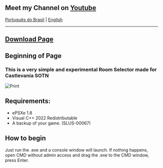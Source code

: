 ## Meet my Channel on [Youtube](https://www.youtube.com/channel/UClAmzmIgj22vX8lia9-om-w)

[Português do Brasil](https://github.com/CoffeeLoader/SOTN-Room-Selector) |
[English]()

---

## [Download Page](https://github.com/CoffeeLoader/SOTN-Multiplayer/releases)

## Beginning of Page

### This is a very simple and experimental Room Selector made for Castlevania SOTN

![Print](https://user-images.githubusercontent.com/36766041/196029834-45f50bab-e0bb-4361-8059-e2ecdf21d7f7.PNG)

## Requirements:

* ePSXe 1.8
* Visual C++ 2022 Redistributable
* A backup of your game. (SLUS-00067)

## How to begin
Just run the .exe and a console window will launch. If nothing happens, open CMD without admin access and drag the .exe to the CMD window, press Enter.